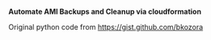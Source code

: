 **Automate AMI Backups and Cleanup via cloudformation**

Original python code from https://gist.github.com/bkozora
